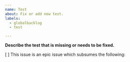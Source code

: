 ```yaml
---
name: Test
about: Fix or add new test.
labels:
  - globalbacklog
  - test

---
```


**Describe the test that is missing or needs to be fixed.**

[ ] This issue is an epic issue which subsumes the following:
